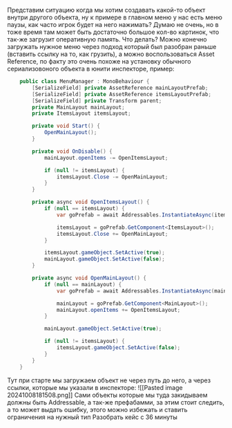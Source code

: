 Представим ситуацию когда мы хотим создавать какой-то объект внутри другого объекта, ну к примере в главном меню у нас есть меню паузы, как часто игрок будет на него нажимать? Думаю не очень, но в тоже время там может быть достаточно большое кол-во картинок, что так-же загрузит оперативную память. Что делать? Можно конечно загружать нужное меню через подход который был разобран раньше (вставить ссылку на то, как грузить), а можно воспользоваться Asset Reference, по факту это очень похоже на установку обычного сериализовоного объекта в юнити инспекторе, пример:

```csharp
    public class MenuManager : MonoBehaviour {
        [SerializeField] private AssetReference mainLayoutPrefab;
        [SerializeField] private AssetReference itemsLayoutPrefab;
        [SerializeField] private Transform parent;
        private MainLayout mainLayout;
        private ItemsLayout itemsLayout;

        private void Start() {
            OpenMainLayout();
        }

        private void OnDisable() {
            mainLayout.openItems -= OpenItemsLayout;

            if (null != itemsLayout) {
                itemsLayout.Close -= OpenMainLayout;
            }
        }

        private async void OpenItemsLayout() {
            if (null == itemsLayout) {
                var goPrefab = await Addressables.InstantiateAsync(itemsLayoutPrefab, parent).Task;

                itemsLayout = goPrefab.GetComponent<ItemsLayout>();
                itemsLayout.Close += OpenMainLayout;
            }

            itemsLayout.gameObject.SetActive(true);
            mainLayout.gameObject.SetActive(false);
        }

        private async void OpenMainLayout() {
            if (null == mainLayout) {
                var goPrefab = await Addressables.InstantiateAsync(mainLayoutPrefab, parent).Task;

                mainLayout = goPrefab.GetComponent<MainLayout>();
                mainLayout.openItems += OpenItemsLayout;
            }

            mainLayout.gameObject.SetActive(true);

            if (null != itemsLayout) {
                itemsLayout.gameObject.SetActive(false);
            }
        }
    }
```
Тут при старте мы загружаем объект не через путь до него, а через ссылки, которые мы указали в инспекторе:
![[Pasted image 20241008181508.png]]
Сами объекты которые мы туда закидываем должны быть Addressable, а так-же префабамми, за этим стоит следить, а то может выдать ошибку, этого можно избежать и ставить ограничения на нужный тип
Разобрать кейс с 36 минуты